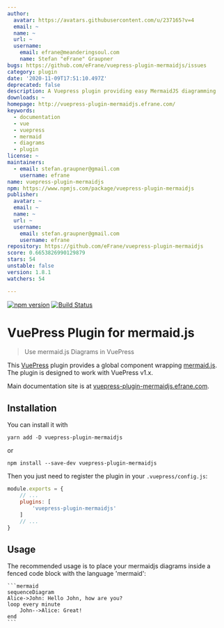 ```yaml
---
author:
  avatar: https://avatars.githubusercontent.com/u/237165?v=4
  email: ~
  name: ~
  url: ~
  username:
    email: efrane@meanderingsoul.com
    name: Stefan "eFrane" Graupner
bugs: https://github.com/eFrane/vuepress-plugin-mermaidjs/issues
category: plugin
date: '2020-11-09T17:51:10.497Z'
deprecated: false
description: A Vuepress plugin providing easy MermaidJS diagramming
downloads: ~
homepage: http://vuepress-plugin-mermaidjs.efrane.com/
keywords:
  - documentation
  - vue
  - vuepress
  - mermaid
  - diagrams
  - plugin
license: ~
maintainers:
  - email: stefan.graupner@gmail.com
    username: efrane
name: vuepress-plugin-mermaidjs
npm: https://www.npmjs.com/package/vuepress-plugin-mermaidjs
publisher:
  avatar: ~
  email: ~
  name: ~
  url: ~
  username:
    email: stefan.graupner@gmail.com
    username: efrane
repository: https://github.com/eFrane/vuepress-plugin-mermaidjs
score: 0.6653826990129879
stars: 54
unstable: false
version: 1.8.1
watchers: 54

---
```


[![npm version](https://badge.fury.io/js/vuepress-plugin-mermaidjs.svg)](https://badge.fury.io/js/vuepress-plugin-mermaidjs)
[![Build Status](https://travis-ci.com/eFrane/vuepress-plugin-mermaidjs.svg?branch=master)](https://travis-ci.com/eFrane/vuepress-plugin-mermaidjs)

# VuePress Plugin for mermaid.js

> Use mermaid.js Diagrams in VuePress

This [VuePress][1] plugin provides a global component wrapping [mermaid.js][2].
The plugin is designed to work with VuePress v1.x.

Main documentation site is at [vuepress-plugin-mermaidjs.efrane.com][3].

## Installation

You can install it with

``` shell
yarn add -D vuepress-plugin-mermaidjs
```

or

``` shell
npm install --save-dev vuepress-plugin-mermaidjs
```

Then you just need to register the plugin in your `.vuepress/config.js`:

``` js
module.exports = {
    // ...
    plugins: [
        'vuepress-plugin-mermaidjs'
    ]
    // ...
}
```

## Usage

The recommended usage is to place your mermaidjs diagrams inside
a fenced code block with the language 'mermaid':

    ```mermaid
    sequenceDiagram
    Alice->John: Hello John, how are you?
    loop every minute
        John-->Alice: Great!
    end
    ```

[1]: https://vuepress.vuejs.org
[2]: https://mermaidjs.github.io
[3]: https://vuepress-plugin-mermaidjs.efrane.com
